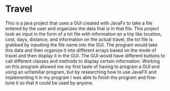 # Travel
This is a java project that uses a GUI created with JavaFx to take a file entered by the user and organizes the data that is in that file. This project took an input in the form of a txt file with information on a trip like location,  cost,  days, distance, and information on the actual travel, the txt file is grabbed by inputting the file name into the GUI. The program would take this data and then organize it into different arrays based on the mode of travel and then display it in the GUI. The GUI would have different buttons to call different classes and methods to display certain information. Working on this program allowed me my first taste of having to program a GUI and using an unfamiliar program, but by researching how to use JavaFX and implementing it in my program I was able to finish the program and fine-tune it so that it could be used by anyone.
